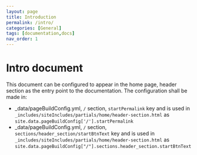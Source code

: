 ```yaml
---
layout: page
title: Introduction
permalink: /intro/
categories: [General]
tags: [documentation,docs]
nav_order: 1
---
```


# Intro document
This document can be configured to appear in the home page, header section as the entry point to the documentation. The configuration shall be made in: 
- _data/pageBuildConfig.yml, `/` section, `startPermalink` key and is used in `_includes/siteIncludes/partials/home/header-section.html` as `site.data.pageBuildConfig['/'].startPermalink`
- _data/pageBuildConfig.yml, `/` section, `sections/header_section/startBtnText` key and is used in `_includes/siteIncludes/partials/home/header-section.html` as `site.data.pageBuildConfig["/"].sections.header_section.startBtnText`